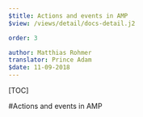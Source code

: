 ```yaml
---
$title: Actions and events in AMP
$view: /views/detail/docs-detail.j2

order: 3

author: Matthias Rohmer
translator: Prince Adam
$date: 11-09-2018
---
```


[TOC]

#Actions and events in AMP
